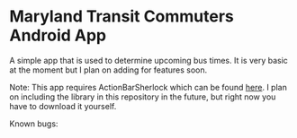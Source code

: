 Maryland Transit Commuters Android App
==========
A simple app that is used to determine upcoming bus times. It is very basic at
the moment but I plan on adding for features soon.

Note:
This app requires ActionBarSherlock which can be found
[here](http://actionbarsherlock.com/). I plan on including the library in this
repository in the future, but right now you have to download it yourself.

Known bugs:
